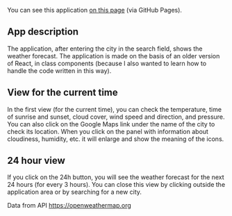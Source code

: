 You can see this application [on this page](https://damiinho.github.io/PogadaApp/) (via GitHub Pages).

## App description

The application, after entering the city in the search field, shows the weather forecast. The application is made on the basis of an older version of React, in class components (because I also wanted to learn how to handle the code written in this way).

## View for the current time

In the first view (for the current time), you can check the temperature, time of sunrise and sunset, cloud cover, wind speed and direction, and pressure.
You can also click on the Google Maps link under the name of the city to check its location.
When you click on the panel with information about cloudiness, humidity, etc. it will enlarge and show the meaning of the icons.

## 24 hour view

If you click on the 24h button, you will see the weather forecast for the next 24 hours (for every 3 hours).
You can close this view by clicking outside the application area or by searching for a new city.

Data from API https://openweathermap.org
